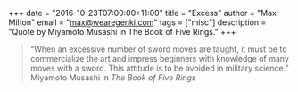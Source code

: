 +++
date        = "2016-10-23T07:00:00+11:00"
title       = "Excess"
author      = "Max Milton"
email       = "max@wearegenki.com"
tags        = ["misc"]
description = "Quote by Miyamoto Musashi in The Book of Five Rings."
+++

<blockquote class="blockquote blockquote-plain bg-primary text-white">
  &ldquo;When an excessive number of sword moves are taught, it must be to commercialize the art and impress beginners with knowledge of many moves with a sword. This attitude is to be avoided in military science.&rdquo;
  <footer class="blockquote-footer blockquote-plain-footer">Miyamoto Musashi in <cite title="The Book of Five Rings">The Book of Five Rings</cite></footer>
</blockquote>
